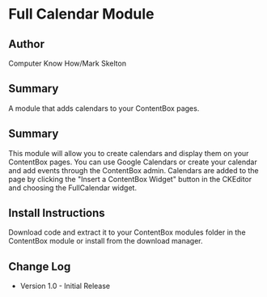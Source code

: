 Full Calendar Module
=================

Author
-----------------
Computer Know How/Mark Skelton

Summary
-----------------
A module that adds calendars to your ContentBox pages.

Summary
-----------------
This module will allow you to create calendars and display them on your ContentBox pages.  You can use Google Calendars or create your calendar and add events through the ContentBox admin.  Calendars are added to the page by clicking the "Insert a ContentBox Widget" button in the CKEditor and choosing the FullCalendar widget.

Install Instructions
-----------------
Download code and extract it to your ContentBox modules folder in the ContentBox module or install from the download manager.

Change Log
-----------------
* Version 1.0 - Initial Release